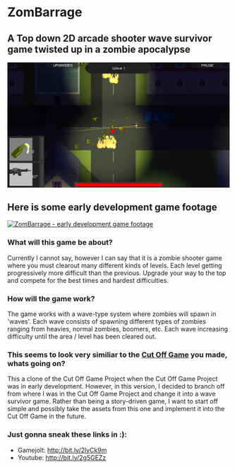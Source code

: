 # ZomBarrage
## A Top down 2D arcade shooter wave survivor game twisted up in a zombie apocalypse
![Screenshot of Player mowing down zombies](https://raw.githubusercontent.com/duecknoah/ZomBarrage/master/images/shootingZombies2.png "The player mowing down zombies during early stage of development")

## Here is some early development game footage
[![ZomBarrage - early development game footage](https://img.youtube.com/vi/EEdK5bXoJOU/0.jpg)](https://www.youtube.com/watch?v=EEdK5bXoJOU)

### What will this game be about?
Currently I cannot say, however I can say that it is a zombie shooter game where you must clearout many different kinds of levels. Each level getting progressively more difficult than the previous. Upgrade your way to the top and compete for the best times and hardest difficulties.

### How will the game work?
The game works with a wave-type system where zombies will spawn in 'waves'. Each wave consists of spawning different types of zombies ranging from heavies, normal zombies, boomers, etc. Each wave increasing difficulty until the area / level has been cleared out.

### This seems to look very similiar to the [Cut Off Game](https://github.com/duecknoah/Cut_Off_Game) you made, whats going on?

This a clone of the Cut Off Game Project when the Cut Off Game Project was in early development. However, in this version, I decided to branch off from where I was in the Cut Off Game Project and change it into a wave survivor game. Rather than being a story-driven game, I want to start off simple and possibly take the assets from this one and implement it into the Cut Off Game in the future.

### Just gonna sneak these links in :):
- Gamejolt: http://bit.ly/2lyCk9m
- Youtube: http://bit.ly/2g5GEZz
